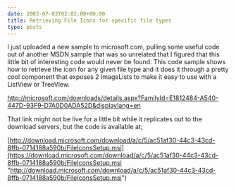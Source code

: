 ```yaml
---
date: 2003-07-03T02:02:00+00:00
title: Retrieving File Icons for specific file types
type: posts
---
```

I just uploaded a new sample to microsoft.com, pulling some useful code out of another MSDN sample that was so unrelated that I figured that this little bit of interesting code would never be found. This code sample shows how to retrieve the icon for any given file type and it does it through a pretty cool component that exposes 2 ImageLists to make it easy to use with a ListView or TreeView.

<http://microsoft.com/downloads/details.aspx?FamilyId=E1812484-A540-447D-93F9-D7A0D0ADA52D&displaylang=en>

That link might not be live for a little bit while it replicates out to the download servers, but the code is available at;

[http://download.microsoft.com/download/a/c/5/ac51af30-44c3-43cd-8ffb-0714188a590b/FileIconsSetup.msi](https://download.microsoft.com/download/a/c/5/ac51af30-44c3-43cd-8ffb-0714188a590b/FileIconsSetup.msi "http://download.microsoft.com/download/a/c/5/ac51af30-44c3-43cd-8ffb-0714188a590b/FileIconsSetup.msi")

 
